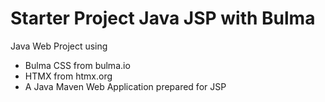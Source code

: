 Starter Project Java JSP with Bulma
===================================

Java Web Project using

 * Bulma CSS from bulma.io
 * HTMX from htmx.org
 * A Java Maven Web Application prepared for JSP
